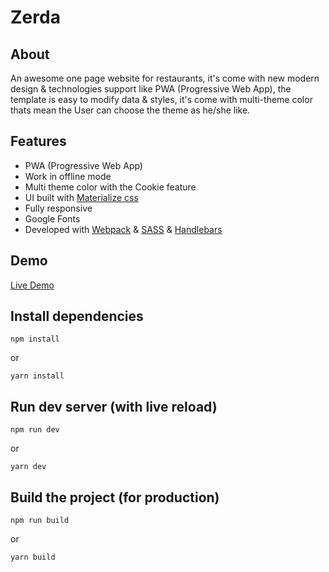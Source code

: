 # Zerda


## About
An awesome one page website for restaurants, it's come with new modern design & technologies support like PWA (Progressive Web App), the template is easy to modify data & styles, it's come with multi-theme color thats mean the User can choose the theme as he/she like.

## Features
+ PWA (Progressive Web App)
+ Work in offline mode
+ Multi theme color with the Cookie feature
+ UI built with [Materialize css](https://materializecss.com/)
+ Fully responsive
+ Google Fonts
+ Developed with [Webpack](https://webpack.js.org/) & [SASS](https://sass-lang.com/) & [Handlebars](https://handlebarsjs.com/)

## Demo
[Live Demo](https://zerda.netlify.com/)

## Install dependencies
```
npm install
```
or
```
yarn install
```


## Run dev server (with live reload)
```
npm run dev
```
or
```
yarn dev
```

## Build the project (for production)
```
npm run build
```
or
```
yarn build
```
